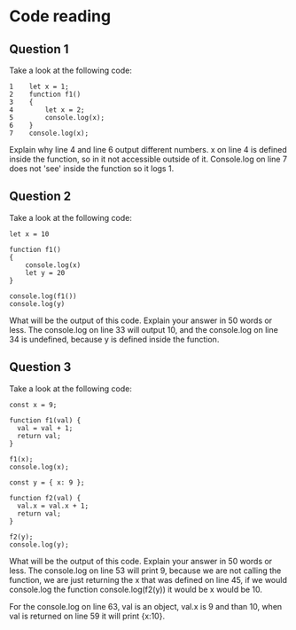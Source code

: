 # Code reading

## Question 1

Take a look at the following code:

```
1    let x = 1;
2    function f1()
3    {
4        let x = 2;
5        console.log(x);
6    }
7    console.log(x);
```

Explain why line 4 and line 6 output different numbers.
x on line 4 is defined inside the function, so in it not accessible outside of it. Console.log on line 7 does not 'see' inside the function so it logs 1.

## Question 2

Take a look at the following code:

```
let x = 10

function f1()
{
    console.log(x)
    let y = 20
}

console.log(f1())
console.log(y)
```

What will be the output of this code. Explain your answer in 50 words or less.
The console.log on line 33 will output 10, and the console.log on line 34 is undefined, because y is defined inside the function.

## Question 3

Take a look at the following code:

```
const x = 9;

function f1(val) {
  val = val + 1;
  return val;
}

f1(x);
console.log(x);

const y = { x: 9 };

function f2(val) {
  val.x = val.x + 1;
  return val;
}

f2(y);
console.log(y);
```

What will be the output of this code. Explain your answer in 50 words or less.
The console.log on line 53 will print 9, because we are not calling the function, we are just returning the x that was defined on line 45, if we would console.log the function console.log(f2(y)) it would be x would be 10.

For the console.log on line 63, val is an object, val.x is 9 and than 10, when val is returned on line 59 it will print {x:10}.
